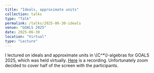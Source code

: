 ```yaml
---
title: "Ideals, approximate units"
collection: talks
type: "Talk"
permalink: /talks/2025-06-30-ideals
venue: "GOALS 2025"
date: 2025-06-30
location: "Virtual"
type: "Lecture"
---
```


I lectured on ideals and approximate units in \\(C^\*\\)-algebras for GOALS 2025, which was held virtually. [Here](https://youtu.be/0capR5pAKdQ?si=f7vwXWkYuBgEiVBG) is a recording. Unfortunately zoom decided to cover half of the screen with the participants.
